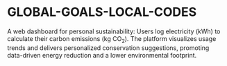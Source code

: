 # GLOBAL-GOALS-LOCAL-CODES
A web dashboard for personal sustainability: Users log electricity (kWh) to calculate their carbon emissions ($\text{kg}\ \text{CO}_2$). The platform visualizes usage trends and delivers personalized conservation suggestions, promoting data-driven energy reduction and a lower environmental footprint.
